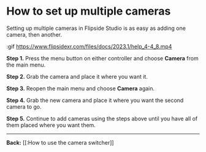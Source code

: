 # How to set up multiple cameras

Setting up multiple cameras in Flipside Studio is as easy as adding one camera, then another.

:gif https://www.flipsidexr.com/files/docs/2023.1/help_4-4_8.mp4

**Step 1.** Press the menu button on either controller and choose **Camera** from the main menu.

**Step 2.** Grab the camera and place it where you want it.

**Step 3.** Reopen the main menu and choose **Camera** again.

**Step 4.** Grab the new camera and place it where you want the second camera to go.

**Step 5.** Continue to add cameras using the steps above until you have all of them placed where you want them.

---

**Back:** [[:How to use the camera switcher]]
